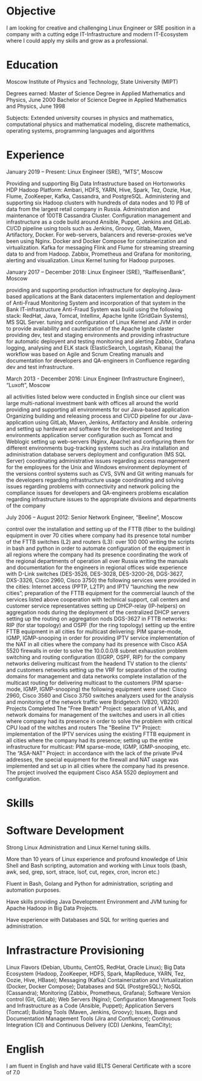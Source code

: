 # Objective

I am looking for creative and challenging Linux Engineer or SRE position in a company with a cutting edge IT-Infrastructure and modern IT-Ecosystem where I could apply my skills and grow as a professional.
 
# Education

Moscow Institute of Physics and Technology, State University (MIPT)

Degrees earned:
Master of Science Degree in Applied Mathematics and Physics, June 2000
Bachelor of Science Degree in Applied Mathematics and Physics, June 1998

Subjects:
Extended university courses in physics and mathematics, computational physics and mathematical modeling, discrete mathematics, operating systems, programming languages and algorithms

# Experience

January 2019 – Present:  Linux Engineer (SRE), “MTS”, Moscow

Providing and supporting Big Data Infrastructure based on Hortonworks HDP Hadoop Platform: Ambari, HDFS, YARN, Hive, Spark, Tez, Oozie, Hue, Flume, ZooKeeper, Kafka, Cassandra, and PostgreSQL.
Administering and supporting six Hadoop clusters with hundreds of data nodes and 10 PB of data from the largest retail company in Russia.
Administration and maintenance of 100TB Cassandra Cluster.
Configuration management and infrastructure as a code build around Ansible, Puppet, Jenkins and GitLab.   
CI/CD pipeline using tools such as Jenkins, Groovy, Gitlab, Maven, Artifactory, Docker.
For web-servers, balancers and reverse-proxies we‘ve been using Nginx. 
Docker and Docker Compose for containerization and virtualization.
Kafka for messaging
Flink and Flume for streaming streaming data to and from Hadoop.
Zabbix, Prometheus and Grafana for monitoring, alerting and visualization.
Linux Kernel tuning for Hadoop purposes.



January 2017 – December 2018: Linux Engineer (SRE), “RaiffeisenBank”, Moscow

providing and supporting production infrastructure for deploying Java-based applications at the Bank datacenters
implementation and deployment of Anti-Fraud Monitoring System and incorporation of that system in the Bank IT-infrastructure 
Anti-Fraud System was build using the following stack: RedHat, Java, Tomcat, Intellinx, Apache Ignite (GridGain Systems), MS SQL Server.
tuning and configuration of Linux Kernel and JVM in order to provide availability and cauterization of the Apache Ignite claster 
providing dev, test and staging environments and providing infrastructure for automatic deployent and testing 
monitoring and alerting Zabbix, Grafana
logging, analysing and ELK stack (ElasticSearch, Logstash, Kibana)
the workflow was based on Agile and Scrum
Creating manuals and documentation for developers and QA-engineers in Confluence regarding dev and test infrastructure.

March 2013 - December 2016: Linux Engineer (Infrastructure Engineer), “Luxoft”, Moscow


all activities listed below were conducted in English since our client was large multi-national investment bank with offices all around the world
providing and supporting all environments for our Java-based application
Organizing building and releasing process and CI/CD pipeline for our Java-application using GitLab, Maven, Jenkins, Artifactory and Ansible.
ordering and setting up hardware and software for the development and testing environments
application server configuration such as Tomcat and Weblogic
setting up web-servers (Nginx, Apache) and configuring them for different environments
bug-tracking systems such as Jira installation and administration
database servers deployment and configuration (MS SQL Server)
coordinating administrative issues regarding access management for the employees for the Unix and Windows environment
deployment of the versions control systems such as CVS, SVN and Git
writing manuals for the developers regarding infrastructure usage 
coordinating and solving issues regarding problems with connectivity and network
policing the compliance issues for developers and QA-engineers
problems escalation regarding infrastructure issues to the appropriate divisions and departments of the company


July 2006 – August 2012: Senior Network Engineer, “Beeline”, Moscow

control over the installation and setting up of the FTTB (fiber to the building) equipment in over 70 cities where company had its presence
total number of the FTTB switches (L2) and routers (L3): over 100 000
writing the scripts in bash and python in order to automate configuration of the equipment in all regions where the company had its presence
coordinating the work of the regional departments of operation all over Russia
writing the manuals and documentation for the engineers in regional offices 
wide experience with D-Link switches (DES-3526, DES-3028, DES-3200-26, DGS-3627, DXS-3326, Cisco 2960, Cisco 3750)
the following services were provided in the cities: Internet access (PPTP, L2TP) and IPTV
“launching the new cities”; preparation of the FTTB equipment for the commercial launch of the services listed above
cooperation with technical support, call centers and customer service representatives
setting up DHCP-relay (IP-helpers) on aggregation nods during the deployment of the centralized DHCP servers
setting up the routing on aggregation nods DGS-3627 in FTTB networks: RIP (for star topology) and OSPF (for the ring topology)
setting up the entire FTTB equipment in all cities for multicast delivering: PIM sparse-mode, IGMP, IGMP-snooping in order for providing IPTV service
implementation of the NAT in all cities where the company had its presence with Cisco ASA 5520 firewalls in order to solve the 10.0.0.0/8 subnet exhaustion problem 
switching and routing configuration (EIGRP, OSPF, RIP) for the company networks
delivering multicast from the headend TV station to the clients' and customers networks
setting up the VRF for separation of the routing domains for management and data networks
complete installation of the multicast routing for delivering multicast to the customers (PIM sparse-mode, IGMP, IGMP-snooping)
the following equipment were used: Cisco 2960, Cisco 3560 and Cisco 3750 switches
analyzers used for the analysis and monitoring of the network traffic were Bridgetech (VB20, VB220)
Projects Completed
The "Free Breath" Project: separation of VLANs, and network domains for management of the switches and users in all cities where company had its presence in order to solve the problem with critical CPU load of the witches and routers
The "Beeline TV" Project: implementation of the IPTV services using the existing FTTB equipment in all cities where the company had its presence; setting up the entire infrastructure for multicast: PIM sparse-mode, IGMP, IGMP-snooping, etc.
The “ASA-NAT” Project: in accordance with the lack of the private IPv4 addresses, the special equipment for the firewall and NAT usage was implemented and set up in all cities where the company had its presence. The project involved the equipment Cisco ASA 5520 deployment and configuration.




# Skills

# Software Development

Strong Linux Administration and Linux Kernel tuning skills. 

More than 10 years of Linux experience and profound knowledge of Unix Shell and Bash scripting, automation and working with Linux tools (bash, awk, sed, grep, sort, strace, lsof, cut, regex, cron, incron etc.)

Fluent in Bash, Golang and Python for administration, scripting and automation purposes.

Have skills providing Java Development Environment and JVM tuning for Apache Hadoop in Big Data Projects.

Have experience with Databases and SQL for writing queries and administration.


# Infrastracture Provisioning

Linux Flavors (Debian, Ubuntu, CentOS, RedHat, Oracle Linux);
Big Data Ecosystem (Hadoop, ZooKeeper, HDFS, Spark, MapReduce, YARN, Tez, Oozie, Hive, HBase);
Messaging (Kafka)
Containerization and Virtualization (Docker, Docker Compose);
Databases and SQL (PostgreSQL);
NoSQL (Cassandra);
Monitoring (Zabbix, Prometheus, Grafana);
Software Version control (Git, GitLab);
Web Servers (Nginx);
Configuration Management Tools and Infrastructure as a Code (Ansible, Puppet);
Application Servers (Tomcat);
Building Tools (Maven, Jenkins, Groovy);
Issues, Bugs and Documentation Management Tools (Jira and Confluence);
Continuous Integration (CI) and Continuous Delivery (CD) (Jenkins, TeamCity);

# English
I am fluent in English and have valid IELTS General Certificate with a score of 7.0
